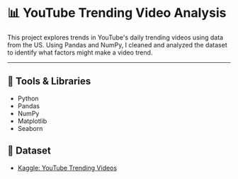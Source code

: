 # 📊 YouTube Trending Video Analysis

This project explores trends in YouTube's daily trending videos using data from the US. Using Pandas and NumPy, I cleaned and analyzed the dataset to identify what factors might make a video trend.

---

## 🔧 Tools & Libraries
- Python
- Pandas
- NumPy
- Matplotlib
- Seaborn

## 📁 Dataset
- [Kaggle: YouTube Trending Videos](https://www.kaggle.com/datasets/datasnaek/youtube-new)